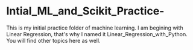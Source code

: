# Intial_ML_and_Scikit_Practice-
This is my initial practice folder of machine learning. I am begining with Linear Regression, that's why I named it Linear_Regression_with_Python. You will find other topics here  as well. 
